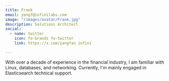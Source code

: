 ```yaml
---
title: Frank
email: yangf@infinilabs.com
image: "/images/avatar/Frank.jpg"
description: Solutions Architect
social:
  - name: twitter
    icon: fa-brands fa-twitter
    link: https://x.com/yangfan_infini

---
```


With over a decade of experience in the financial industry, I am familiar with Linux, databases, and networking. Currently, I'm mainly engaged in Elasticsearch technical support.